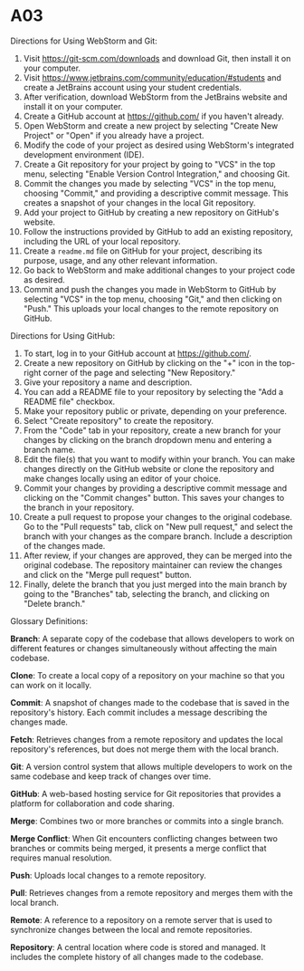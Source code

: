 # A03
Directions for Using WebStorm and Git:

1. Visit https://git-scm.com/downloads and download Git, then install it on your computer.
2. Visit https://www.jetbrains.com/community/education/#students and create a JetBrains account using your student credentials.
3. After verification, download WebStorm from the JetBrains website and install it on your computer.
4. Create a GitHub account at https://github.com/ if you haven't already.
5. Open WebStorm and create a new project by selecting "Create New Project" or "Open" if you already have a project.
6. Modify the code of your project as desired using WebStorm's integrated development environment (IDE).
7. Create a Git repository for your project by going to "VCS" in the top menu, selecting "Enable Version Control Integration," and choosing Git.
8. Commit the changes you made by selecting "VCS" in the top menu, choosing "Commit," and providing a descriptive commit message. This creates a snapshot of your changes in the local Git repository.
9. Add your project to GitHub by creating a new repository on GitHub's website.
10. Follow the instructions provided by GitHub to add an existing repository, including the URL of your local repository.
11. Create a `readme.md` file on GitHub for your project, describing its purpose, usage, and any other relevant information.
12. Go back to WebStorm and make additional changes to your project code as desired.
13. Commit and push the changes you made in WebStorm to GitHub by selecting "VCS" in the top menu, choosing "Git," and then clicking on "Push." This uploads your local changes to the remote repository on GitHub.

Directions for Using GitHub:

1. To start, log in to your GitHub account at https://github.com/.
2. Create a new repository on GitHub by clicking on the "+" icon in the top-right corner of the page and selecting "New Repository."
3. Give your repository a name and description.
4. You can add a README file to your repository by selecting the "Add a README file" checkbox.
5. Make your repository public or private, depending on your preference.
6. Select "Create repository" to create the repository.
7. From the "Code" tab in your repository, create a new branch for your changes by clicking on the branch dropdown menu and entering a branch name.
8. Edit the file(s) that you want to modify within your branch. You can make changes directly on the GitHub website or clone the repository and make changes locally using an editor of your choice.
9. Commit your changes by providing a descriptive commit message and clicking on the "Commit changes" button. This saves your changes to the branch in your repository.
10. Create a pull request to propose your changes to the original codebase. Go to the "Pull requests" tab, click on "New pull request," and select the branch with your changes as the compare branch. Include a description of the changes made.
11. After review, if your changes are approved, they can be merged into the original codebase. The repository maintainer can review the changes and click on the "Merge pull request" button.
12. Finally, delete the branch that you just merged into the main branch by going to the "Branches" tab, selecting the branch, and clicking on "Delete branch."

Glossary Definitions:

**Branch**: A separate copy of the codebase that allows developers to work on different features or changes simultaneously without affecting the main codebase.

**Clone**: To create a local copy of a repository on your machine so that you can work on it locally.

**Commit**: A snapshot of changes made to the codebase that is saved in the repository's history. Each commit includes a message describing the changes made.

**Fetch**: Retrieves changes from a remote repository and updates the local repository's references, but does not merge them with the local branch.

**Git**: A version control system that allows multiple developers to work on the same codebase and keep track of changes over time.

**GitHub**: A web-based hosting service for Git repositories that provides a platform for collaboration and code sharing.

**Merge**: Combines two or more branches or commits into a single branch.

**Merge Conflict**: When Git encounters conflicting changes between two branches or commits being merged, it presents a merge conflict that requires manual resolution.

**Push**: Uploads local changes to a remote repository.

**Pull**: Retrieves changes from a remote repository and merges them with the local branch.

**Remote**: A reference to a repository on a remote server that is used to synchronize changes between the local and remote repositories.

**Repository**: A central location where code is stored and managed. It includes the complete history of all changes made to the codebase.
